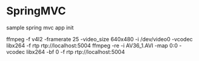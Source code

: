 # SpringMVC
sample spring mvc app
init

ffmpeg -f v4l2 -framerate 25 -video_size 640x480 -i /dev/video0 -vcodec libx264 -f rtp rtp://localhost:5004
ffmpeg -re -i AV36_1.AVI -map 0:0 -vcodec libx264 -bf 0 -f rtp rtp://localhost:5004

